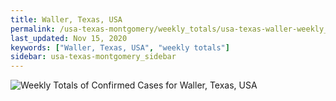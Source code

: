 ```yaml
---
title: Waller, Texas, USA
permalink: /usa-texas-montgomery/weekly_totals/usa-texas-waller-weekly_totals.html
last_updated: Nov 15, 2020
keywords: ["Waller, Texas, USA", "weekly totals"]
sidebar: usa-texas-montgomery_sidebar
---
```


![Weekly Totals of Confirmed Cases for Waller, Texas, USA](/covid_tracker/images/graphs/usa-texas-waller-weekly_totals_graph.png)
